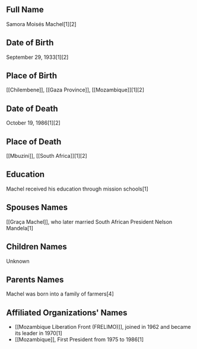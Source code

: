 ## Full Name
Samora Moisés Machel[1][2]

## Date of Birth
September 29, 1933[1][2]

## Place of Birth
[[Chilembene]], [[Gaza Province]], [[Mozambique]][1][2]

## Date of Death
October 19, 1986[1][2]

## Place of Death
[[Mbuzini]], [[South Africa]][1][2]

## Education
Machel received his education through mission schools[1]

## Spouses Names
[[Graça Machel]], who later married South African President Nelson Mandela[1]

## Children Names
Unknown

## Parents Names
Machel was born into a family of farmers[4]

## Affiliated Organizations' Names
- [[Mozambique Liberation Front (FRELIMO)]], joined in 1962 and became its leader in 1970[1]
- [[Mozambique]], First President from 1975 to 1986[1]


